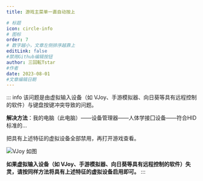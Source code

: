 ```yaml
---
title: 游戏主菜单一直自动按上

# 标题
icon: circle-info
# 图标
order: 7
# 数字越小，文章左侧排序越靠上
editLink: false
#禁用Github编辑按钮
author: 三回転Tstar
#作者
date: 2023-08-01
#文章编辑日期
---
```


::: info
该问题是由虚拟输入设备（如 VJoy、手游模拟器、向日葵等具有远程控制的软件）与键盘按键冲突导致的问题。

**解决方法**：我的电脑（此电脑）——设备管理器——人体学接囗设备——符合HID标准的...

把具有上述特征的虚拟设备全部禁用，再打开游戏查看。

![VJoy 如图](https://bu.dusays.com/2023/11/26/6563583f421b7.png)

**如果虚拟输入设备（如 VJoy、手游模拟器、向日葵等具有远程控制的软件）失灵，请按同样方法将具有上述特征的虚拟设备启用即可。**
:::

